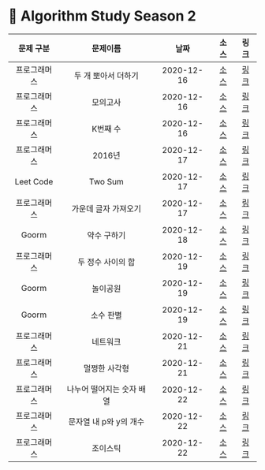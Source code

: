 # 📌 Algorithm Study Season 2

|  문제 구분   |         문제이름          |    날짜    |                                  소스                                  |                               링크                               |
| :----------: | :-----------------------: | :--------: | :--------------------------------------------------------------------: | :--------------------------------------------------------------: |
| 프로그래머스 |    두 개 뽀아서 더하기    | 2020-12-16 | [소스](../../SwiftAlgorithm/SwiftAlgorithm/Programmers/PG-68644.swift) | [링크](https://programmers.co.kr/learn/courses/30/lessons/68644) |
| 프로그래머스 |         모의고사          | 2020-12-16 | [소스](../../SwiftAlgorithm/SwiftAlgorithm/Programmers/PG-42840.swift) | [링크](https://programmers.co.kr/learn/courses/30/lessons/42840) |
| 프로그래머스 |         K번째 수          | 2020-12-16 | [소스](../../SwiftAlgorithm/SwiftAlgorithm/Programmers/PG-42748.swift) | [링크](https://programmers.co.kr/learn/courses/30/lessons/42748) |
| 프로그래머스 |          2016년           | 2020-12-17 | [소스](../../SwiftAlgorithm/SwiftAlgorithm/Programmers/PG-12901.swift) | [링크](https://programmers.co.kr/learn/courses/30/lessons/12901) |
|  Leet Code   |          Two Sum          | 2020-12-17 |     [소스](../../SwiftAlgorithm/SwiftAlgorithm/Leet/Two-Sum.swift)     | [링크](https://programmers.co.kr/learn/courses/30/lessons/12901) |
| 프로그래머스 |   가운데 글자 가져오기    | 2020-12-17 | [소스](../../SwiftAlgorithm/SwiftAlgorithm/Programmers/PG-12903.swift) | [링크](https://programmers.co.kr/learn/courses/30/lessons/12903) |
|    Goorm     |        약수 구하기        | 2020-12-18 |   [소스](../../SwiftAlgorithm/SwiftAlgorithm/Goorm/약수구하기.swift)   |   [링크](https://level.goorm.io/exam/43255/약수-구하기/quiz/1)   |
| 프로그래머스 |     두 정수 사이의 합     | 2020-12-19 | [소스](../../SwiftAlgorithm/SwiftAlgorithm/Programmers/PG-12912.swift) | [링크](https://programmers.co.kr/learn/courses/30/lessons/12912) |
|    Goorm     |         놀이공원          | 2020-12-19 |    [소스](../../SwiftAlgorithm/SwiftAlgorithm/Goorm/놀이공원.swift)    |    [링크](https://level.goorm.io/exam/88520/놀이공원/quiz/1)     |
|    Goorm     |         소수 판별         | 2020-12-19 |    [소스](../../SwiftAlgorithm/SwiftAlgorithm/Goorm/소수판별.swift)    |    [링크](https://level.goorm.io/exam/43238/소수-판별/quiz/1)    |
| 프로그래머스 |         네트워크          | 2020-12-21 | [소스](../../SwiftAlgorithm/SwiftAlgorithm/Programmers/PG-43162.swift) | [링크](https://programmers.co.kr/learn/courses/30/lessons/43162) |
| 프로그래머스 |       멀쩡한 사각형       | 2020-12-21 | [소스](../../SwiftAlgorithm/SwiftAlgorithm/Programmers/PG-62048.swift) | [링크](https://programmers.co.kr/learn/courses/30/lessons/62048) |
| 프로그래머스 | 나누어 떨어지는 숫자 배열 | 2020-12-22 | [소스](../../SwiftAlgorithm/SwiftAlgorithm/Programmers/PG-12910.swift) | [링크](https://programmers.co.kr/learn/courses/30/lessons/12910) |
| 프로그래머스 |  문자열 내 p와 y의 개수   | 2020-12-22 | [소스](../../SwiftAlgorithm/SwiftAlgorithm/Programmers/PG-12916.swift) | [링크](https://programmers.co.kr/learn/courses/30/lessons/12916) |
| 프로그래머스 |         조이스틱          | 2020-12-22 | [소스](../../SwiftAlgorithm/SwiftAlgorithm/Programmers/PG-42860.swift) | [링크](https://programmers.co.kr/learn/courses/30/lessons/42860) |
